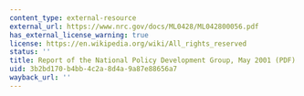 ```yaml
---
content_type: external-resource
external_url: https://www.nrc.gov/docs/ML0428/ML042800056.pdf
has_external_license_warning: true
license: https://en.wikipedia.org/wiki/All_rights_reserved
status: ''
title: Report of the National Policy Development Group, May 2001 (PDF)
uid: 3b2bd170-b4bb-4c2a-8d4a-9a87e88656a7
wayback_url: ''
---
```

